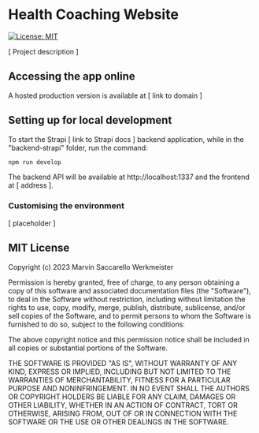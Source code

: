 # Health Coaching Website

[![License: MIT](https://img.shields.io/badge/License-MIT-yellow.svg)](https://opensource.org/licenses/MIT)

<!-- TODO: add badges for test coverage -->

[ Project description ]

## Accessing the app online

A hosted production version is available at [ link to domain ]

## Setting up for local development

To start the Strapi [ link to Strapi docs ] backend application, while in the "backend-strapi" folder, run the command:

```bash
npm run develop
```

The backend API will be available at http://localhost:1337 and the frontend at [ address ].

### Customising the environment

[ placeholder ]

## MIT License

Copyright (c) 2023 Marvin Saccarello Werkmeister

<!-- do I need to mention Strapi here as well? -->

Permission is hereby granted, free of charge, to any person obtaining a copy
of this software and associated documentation files (the "Software"), to deal
in the Software without restriction, including without limitation the rights
to use, copy, modify, merge, publish, distribute, sublicense, and/or sell
copies of the Software, and to permit persons to whom the Software is
furnished to do so, subject to the following conditions:

The above copyright notice and this permission notice shall be included in all
copies or substantial portions of the Software.

THE SOFTWARE IS PROVIDED "AS IS", WITHOUT WARRANTY OF ANY KIND, EXPRESS OR
IMPLIED, INCLUDING BUT NOT LIMITED TO THE WARRANTIES OF MERCHANTABILITY,
FITNESS FOR A PARTICULAR PURPOSE AND NONINFRINGEMENT. IN NO EVENT SHALL THE
AUTHORS OR COPYRIGHT HOLDERS BE LIABLE FOR ANY CLAIM, DAMAGES OR OTHER
LIABILITY, WHETHER IN AN ACTION OF CONTRACT, TORT OR OTHERWISE, ARISING FROM,
OUT OF OR IN CONNECTION WITH THE SOFTWARE OR THE USE OR OTHER DEALINGS IN THE
SOFTWARE.
